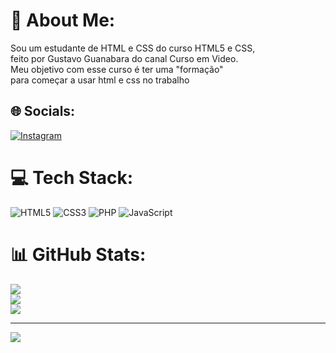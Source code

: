 # 💫 About Me:
 Sou um estudante de HTML e CSS  do curso HTML5 e CSS,<br> feito por Gustavo Guanabara do canal Curso em Video.<br> Meu objetivo com esse curso é ter uma "formação"<br> para começar a usar html e css no trabalho


## 🌐 Socials:
[![Instagram](https://img.shields.io/badge/Instagram-%23E4405F.svg?logo=Instagram&logoColor=white)](https://instagram.com/pl.apns14) 

# 💻 Tech Stack:
![HTML5](https://img.shields.io/badge/html5-%23E34F26.svg?style=plastic&logo=html5&logoColor=white) ![CSS3](https://img.shields.io/badge/css3-%231572B6.svg?style=plastic&logo=css3&logoColor=white) ![PHP](https://img.shields.io/badge/php-%23777BB4.svg?style=plastic&logo=php&logoColor=white) ![JavaScript](https://img.shields.io/badge/javascript-%23323330.svg?style=plastic&logo=javascript&logoColor=%23F7DF1E)
# 📊 GitHub Stats:
![](https://github-readme-stats.vercel.app/api?username=pauloricardobg&theme=tokyonight&hide_border=false&include_all_commits=false&count_private=false)<br/>
![](https://github-readme-streak-stats.herokuapp.com/?user=pauloricardobg&theme=tokyonight&hide_border=false)<br/>
![](https://github-readme-stats.vercel.app/api/top-langs/?username=pauloricardobg&theme=tokyonight&hide_border=false&include_all_commits=false&count_private=false&layout=compact)

---
[![](https://visitcount.itsvg.in/api?id=pauloricardobg&icon=0&color=0)](https://visitcount.itsvg.in)

<!-- Proudly created with GPRM ( https://gprm.itsvg.in ) -->
